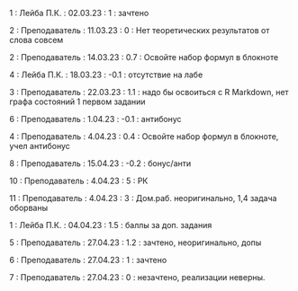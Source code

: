 1 : Лейба П.К. : 02.03.23 : 1 : зачтено

2 : Преподаватель : 11.03.23 : 0 : Нет теоретических результатов от слова совсем

2 : Преподаватель : 14.03.23 : 0.7 : Освойте набор формул в блокноте

4 : Лейба П.К. : 18.03.23 : -0.1 : отсутствие на лабе

3 : Преподаватель : 22.03.23 : 1.1 : надо бы освоиться с R Markdown, нет графа состояний 1 первом задании

6 : Преподаватель : 1.04.23 : -0.1 : антибонус

4 : Преподаватель : 4.04.23 : 0.4 : Освойте набор формул в блокноте, учел антибонус

8 : Преподаватель : 15.04.23 : -0.2 : бонус/анти

10 : Преподаватель : 4.04.23 : 5 : РК

11 : Преподаватель : 4.04.23 : 3 : Дом.раб. неоригинально, 1,4 задача оборваны

1 : Лейба П.К. : 04.04.23 : 1.5 : баллы за доп. задания

5 : Преподаватель : 27.04.23 : 1.2 : зачтено, неоригинально, допы

6 : Преподаватель : 27.04.23 : 1 : зачтено

7 : Преподаватель : 27.04.23 : 0 : незачтено, реализации неверны.
